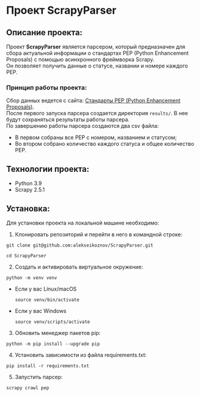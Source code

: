 # Проект ScrapyParser

## Описание проекта:

Проект **ScrapyParser** является парсером, который предназначен для сбора актуальной информации о стандартах PEP (Python Enhancement Proposals) с помощью асинхронного фреймворка Scrapy.<br>
Он позволяет получить данные о статусе, названии и номере каждого PEP.

### Принцип работы проекта:

Сбор данных ведется с сайта: [Стандарты PEP (Python Enhancement Proposals)](https://peps.python.org/).<br>
После первого запуска парсера создается директория `results/`. В нее будут сохраняться результаты работы парсера.<br>
По завершению работы парсера создаются два csv файла:
- В первом собраны все PEP с номером, названием и статусом;
- Во втором собрано количество каждого статуса и общее количество PEP.

## Технологии проекта:

- Python 3.9
- Scrapy 2.5.1

## Установка:

Для установки проекта на локальной машине необходимо:

1. Клонировать репозиторий и перейти в него в командной строке:
```
git clone git@github.com:alekseikoznov/ScrapyParser.git
```
```
cd ScrapyParser
```
2. Cоздать и активировать виртуальное окружение:
```
python -m venv venv
```
* Если у вас Linux/macOS
    ```
    source venv/bin/activate
    ```
* Если у вас Windows
    ```
    source venv/scripts/activate
    ```
3. Обновить менеджер пакетов pip:
```
python -m pip install --upgrade pip
```
4. Установить зависимости из файла requirements.txt:
```
pip install -r requirements.txt
```
5. Запустить парсер:
```
scrapy crawl pep
```
